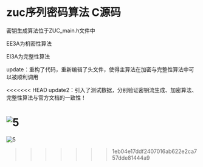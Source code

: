 # zuc序列密码算法 C源码

密钥生成算法位于ZUC_main.h文件中

EE3A为机密性算法

EI3A为完整性算法

update：重构了代码，重新编辑了头文件，使得主算法在加密与完整性算法中可以被顺利调用

<<<<<<< HEAD
update2：引入了测试数据，分别验证密钥流生成、加密算法、完整性算法与官方文档的一致性！

![5](5.png)
=======
![5](5.png)
>>>>>>> 1eb04e17ddf2407016ab622e2ca757dde81444a9
